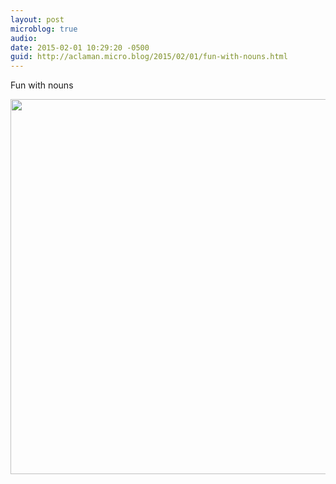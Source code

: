 ```yaml
---
layout: post
microblog: true
audio: 
date: 2015-02-01 10:29:20 -0500
guid: http://aclaman.micro.blog/2015/02/01/fun-with-nouns.html
---
```

Fun with nouns

<img src="http://micro.alexclaman.com/uploads/2018/0b0d0d7642.jpg" width="600" height="600" />
